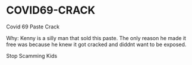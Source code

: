 # COVID69-CRACK
Covid 69 Paste Crack

Why:
Kenny is a silly man that sold this paste. The only reason he made it free was because he knew it got cracked and diddnt want to be exposed.

Stop Scamming Kids
